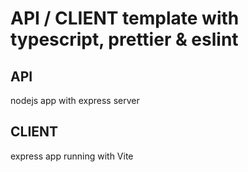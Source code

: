 # API / CLIENT template with typescript, prettier & eslint

## API

nodejs app with express server

## CLIENT

express app running with Vite
